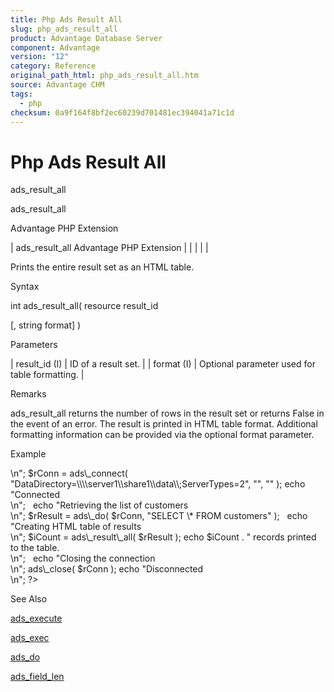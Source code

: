 ```yaml
---
title: Php Ads Result All
slug: php_ads_result_all
product: Advantage Database Server
component: Advantage
version: "12"
category: Reference
original_path_html: php_ads_result_all.htm
source: Advantage CHM
tags:
  - php
checksum: 0a9f164f8bf2ec60239d701481ec394041a71c1d
---
```


# Php Ads Result All

ads\_result\_all

ads\_result\_all

Advantage PHP Extension

| ads\_result\_all  Advantage PHP Extension |  |  |  |  |

Prints the entire result set as an HTML table.

Syntax

int ads\_result\_all( resource result\_id

[, string format] )

Parameters

| result\_id (I) | ID of a result set. |
| format (I) | Optional parameter used for table formatting. |

Remarks

ads\_result\_all returns the number of rows in the result set or returns False in the event of an error. The result is printed in HTML table format. Additional formatting information can be provided via the optional format parameter.

Example

<?

echo "Connecting to Server<br>\n";

$rConn = ads\_connect( "DataDirectory=\\\\server1\\share1\\data\\;ServerTypes=2", "", "" );

echo "Connected<br>\n";

 

echo "Retrieving the list of customers<br>\n";

$rResult = ads\_do( $rConn, "SELECT \* FROM customers" );

 

echo "Creating HTML table of results<br>\n";

$iCount = ads\_result\_all( $rResult );

echo $iCount . " records printed to the table.<br>\n";

 

echo "Closing the connection<br>\n";

ads\_close( $rConn );

echo "Disconnected<br>\n";

?>

See Also

[ads\_execute](php_ads_execute.md)

[ads\_exec](php_ads_exec.md)

[ads\_do](php_ads_do.md)

[ads\_field\_len](php_ads_field_len.md)
